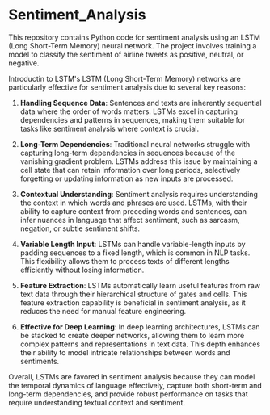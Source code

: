 # Sentiment_Analysis
This repository contains Python code for sentiment analysis using an LSTM (Long Short-Term Memory) neural network. The project involves training a model to classify the sentiment of airline tweets as positive, neutral, or negative.

Introductin to LSTM's
LSTM (Long Short-Term Memory) networks are particularly effective for sentiment analysis due to several key reasons:

1. **Handling Sequence Data**: Sentences and texts are inherently sequential data where the order of words matters. LSTMs excel in capturing dependencies and patterns in sequences, making them suitable for tasks like sentiment analysis where context is crucial.

2. **Long-Term Dependencies**: Traditional neural networks struggle with capturing long-term dependencies in sequences because of the vanishing gradient problem. LSTMs address this issue by maintaining a cell state that can retain information over long periods, selectively forgetting or updating information as new inputs are processed.

3. **Contextual Understanding**: Sentiment analysis requires understanding the context in which words and phrases are used. LSTMs, with their ability to capture context from preceding words and sentences, can infer nuances in language that affect sentiment, such as sarcasm, negation, or subtle sentiment shifts.

4. **Variable Length Input**: LSTMs can handle variable-length inputs by padding sequences to a fixed length, which is common in NLP tasks. This flexibility allows them to process texts of different lengths efficiently without losing information.

5. **Feature Extraction**: LSTMs automatically learn useful features from raw text data through their hierarchical structure of gates and cells. This feature extraction capability is beneficial in sentiment analysis, as it reduces the need for manual feature engineering.

6. **Effective for Deep Learning**: In deep learning architectures, LSTMs can be stacked to create deeper networks, allowing them to learn more complex patterns and representations in text data. This depth enhances their ability to model intricate relationships between words and sentiments.

Overall, LSTMs are favored in sentiment analysis because they can model the temporal dynamics of language effectively, capture both short-term and long-term dependencies, and provide robust performance on tasks that require understanding textual context and sentiment.
